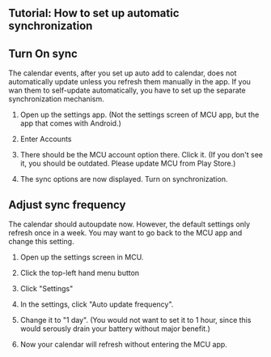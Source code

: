 Tutorial: How to set up automatic synchronization
----

Turn On sync
--
The calendar events, after you set up auto add to calendar, does not automatically update unless you refresh them manually in the app. If you wan them to self-update automatically, you have to set up the separate synchronization mechanism.

1. Open up the settings app. (Not the settings screen of MCU app, but the app that comes with Android.)

2. Enter Accounts

3. There should be the MCU account option there. Click it. (If you don't see it, you should be outdated. Please update MCU from Play Store.)

4. The sync options are now displayed. Turn on synchronization.

Adjust sync frequency
--
The calendar should autoupdate now. However, the default settings only refresh once in a week. You may want to go back to the MCU app and change this setting.

1. Open up the settings screen in MCU.

2. Click the top-left hand menu button

3. Click "Settings"

4. In the settings, click "Auto update frequency".

5. Change it to "1 day". (You would not want to set it to 1 hour, since this would serously drain your battery without major benefit.)

6. Now your calendar will refresh without entering the MCU app.
